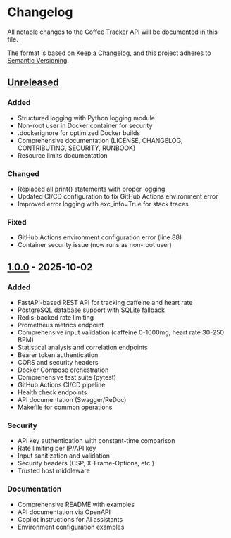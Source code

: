 # Changelog

All notable changes to the Coffee Tracker API will be documented in this file.

The format is based on [Keep a Changelog](https://keepachangelog.com/en/1.0.0/),
and this project adheres to [Semantic Versioning](https://semver.org/spec/v2.0.0.html).

## [Unreleased]

### Added
- Structured logging with Python logging module
- Non-root user in Docker container for security
- .dockerignore for optimized Docker builds
- Comprehensive documentation (LICENSE, CHANGELOG, CONTRIBUTING, SECURITY, RUNBOOK)
- Resource limits documentation

### Changed
- Replaced all print() statements with proper logging
- Updated CI/CD configuration to fix GitHub Actions environment error
- Improved error logging with exc_info=True for stack traces

### Fixed
- GitHub Actions environment configuration error (line 88)
- Container security issue (now runs as non-root user)

## [1.0.0] - 2025-10-02

### Added
- FastAPI-based REST API for tracking caffeine and heart rate
- PostgreSQL database support with SQLite fallback
- Redis-backed rate limiting
- Prometheus metrics endpoint
- Comprehensive input validation (caffeine 0-1000mg, heart rate 30-250 BPM)
- Statistical analysis and correlation endpoints
- Bearer token authentication
- CORS and security headers
- Docker Compose orchestration
- Comprehensive test suite (pytest)
- GitHub Actions CI/CD pipeline
- Health check endpoints
- API documentation (Swagger/ReDoc)
- Makefile for common operations

### Security
- API key authentication with constant-time comparison
- Rate limiting per IP/API key
- Input sanitization and validation
- Security headers (CSP, X-Frame-Options, etc.)
- Trusted host middleware

### Documentation
- Comprehensive README with examples
- API documentation via OpenAPI
- Copilot instructions for AI assistants
- Environment configuration examples

[Unreleased]: https://github.com/dny1020/coffee-tracker/compare/v1.0.0...HEAD
[1.0.0]: https://github.com/dny1020/coffee-tracker/releases/tag/v1.0.0
